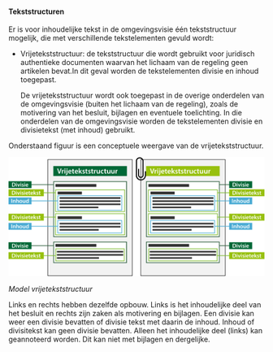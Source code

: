 #### Tekststructuren

Er is voor inhoudelijke tekst in de omgevingsvisie één tekststructuur mogelijk, die met verschillende 
tekstelementen gevuld wordt:

-   Vrijetekststructuur: de tekststructuur die wordt gebruikt voor juridisch authentieke documenten 
    waarvan het lichaam van de regeling geen artikelen bevat.In dit geval worden de tekstelementen 
    divisie en inhoud toegepast.  

    De vrijetekststructuur wordt ook toegepast in de overige onderdelen van de omgevingsvisie 
    (buiten het lichaam van de regeling), zoals de motivering van het besluit, bijlagen en eventuele toelichting. 
    In die onderdelen van de omgevingsvisie worden de tekstelementen divisie en divisietekst (met inhoud) gebruikt.

Onderstaand figuur is een conceptuele weergave van de vrijetekststructuur.

![](media/Opbouw_Vrijetekststructuur.png)

*Model vrijetekststructuur*

Links en rechts hebben dezelfde opbouw. Links is het inhoudelijke deel van het besluit en rechts zijn zaken als motivering en bijlagen.
Een divisie kan weer een divisie bevatten of divisie tekst met daarin de inhoud. Inhoud of divisitekst kan geen divisie bevatten. 
Alleen het inhoudelijke deel (links) kan geannoteerd worden. Dit kan niet met bijlagen en dergelijke.

